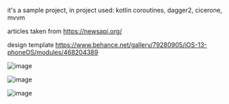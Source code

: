 it's a sample project, in project used: kotlin coroutines, dagger2, cicerone, mvvm

articles taken from https://newsapi.org/

design template https://www.behance.net/gallery/79280905/iOS-13-phoneOS/modules/468204389

![image](https://user-images.githubusercontent.com/11418702/135788224-8b2206f8-bf8f-4f11-b583-7797143dd590.png)

![image](https://user-images.githubusercontent.com/11418702/135788245-46f7315d-9731-44af-9b21-e131eb673a0c.png)

![image](https://user-images.githubusercontent.com/11418702/135788254-4eb7c876-6ee0-4e84-8ec6-4e561119f360.png)
